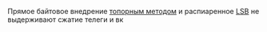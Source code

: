 Прямое байтовое внедрение [топорным методом](https://github.com/unton3ton/stegaatacka) и распиаренное [LSB](https://github.com/unton3ton/Ma3shka) не выдерживают сжатие телеги и вк
